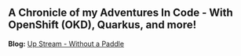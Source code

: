## A Chronicle of my Adventures In Code - With OpenShift (OKD), Quarkus, and more!

__Blog:__ [Up Stream - Without a Paddle](https://upstreamwithoutapaddle.com)

